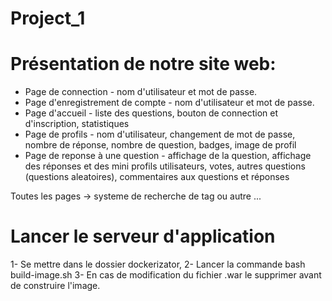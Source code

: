 # Project_1

# Présentation de notre site web:

- Page de connection - nom d'utilisateur et mot de passe.
- Page d'enregistrement de compte - nom d'utilisateur et mot de passe.
- Page d'accueil - liste des questions, bouton de connection et d'inscription, statistiques
- Page de profils - nom d'utilisateur, changement de mot de passe, nombre de réponse, nombre de question, badges, image de profil
- Page de reponse à une question - affichage de la question, affichage des réponses et des mini profils utilisateurs, votes, autres questions (questions aleatoires), commentaires aux questions et réponses

Toutes les pages -> systeme de recherche de tag ou autre ...

# Lancer le serveur d'application

1- Se mettre dans le dossier dockerizator,
2- Lancer la commande bash build-image.sh
3- En cas de modification du fichier .war le supprimer avant de construire l'image.
